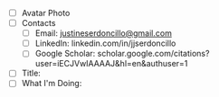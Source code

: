 - [ ] Avatar Photo
- [ ] Contacts
	- [ ] Email: justineserdoncillo@gmail.com
	- [ ] LinkedIn: linkedin.com/in/jjserdoncillo
	- [ ] Google Scholar: scholar.google.com/citations?user=iECJVwIAAAAJ&hl=en&authuser=1
- [ ] Title: 
- [ ] What I'm Doing: 